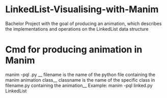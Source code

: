 # LinkedList-Visualising-with-Manim
Bachelor Project with the goal of producing an animation, which describes the implementations and operations on the LinkedList data structure

# Cmd for producing animation in Manim
manim -pql <filename>.py <classname>__
filename is the name of the python file containing the manim animation class__
classname is the name of the specific class in filename.py containing the animation__
Example: manim -pql linked.py LinkedList
